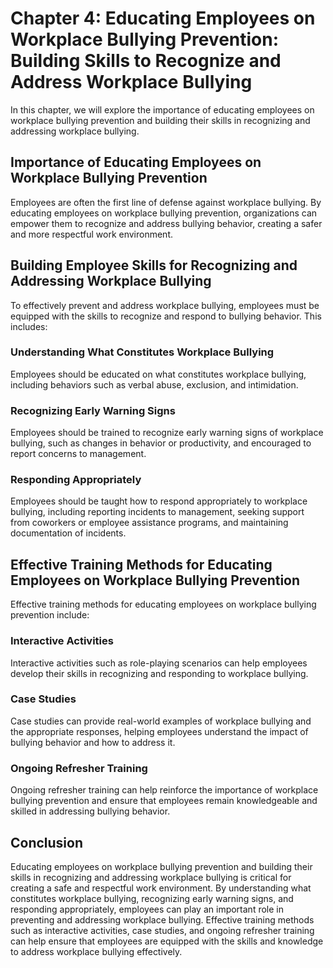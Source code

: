 Chapter 4: Educating Employees on Workplace Bullying Prevention: Building Skills to Recognize and Address Workplace Bullying
============================================================================================================================

In this chapter, we will explore the importance of educating employees on workplace bullying prevention and building their skills in recognizing and addressing workplace bullying.

Importance of Educating Employees on Workplace Bullying Prevention
------------------------------------------------------------------

Employees are often the first line of defense against workplace bullying. By educating employees on workplace bullying prevention, organizations can empower them to recognize and address bullying behavior, creating a safer and more respectful work environment.

Building Employee Skills for Recognizing and Addressing Workplace Bullying
--------------------------------------------------------------------------

To effectively prevent and address workplace bullying, employees must be equipped with the skills to recognize and respond to bullying behavior. This includes:

### Understanding What Constitutes Workplace Bullying

Employees should be educated on what constitutes workplace bullying, including behaviors such as verbal abuse, exclusion, and intimidation.

### Recognizing Early Warning Signs

Employees should be trained to recognize early warning signs of workplace bullying, such as changes in behavior or productivity, and encouraged to report concerns to management.

### Responding Appropriately

Employees should be taught how to respond appropriately to workplace bullying, including reporting incidents to management, seeking support from coworkers or employee assistance programs, and maintaining documentation of incidents.

Effective Training Methods for Educating Employees on Workplace Bullying Prevention
-----------------------------------------------------------------------------------

Effective training methods for educating employees on workplace bullying prevention include:

### Interactive Activities

Interactive activities such as role-playing scenarios can help employees develop their skills in recognizing and responding to workplace bullying.

### Case Studies

Case studies can provide real-world examples of workplace bullying and the appropriate responses, helping employees understand the impact of bullying behavior and how to address it.

### Ongoing Refresher Training

Ongoing refresher training can help reinforce the importance of workplace bullying prevention and ensure that employees remain knowledgeable and skilled in addressing bullying behavior.

Conclusion
----------

Educating employees on workplace bullying prevention and building their skills in recognizing and addressing workplace bullying is critical for creating a safe and respectful work environment. By understanding what constitutes workplace bullying, recognizing early warning signs, and responding appropriately, employees can play an important role in preventing and addressing workplace bullying. Effective training methods such as interactive activities, case studies, and ongoing refresher training can help ensure that employees are equipped with the skills and knowledge to address workplace bullying effectively.
